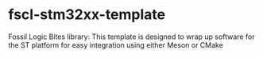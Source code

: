 # fscl-stm32xx-template
Fossil Logic Bites library: This template is designed to wrap up software for the ST platform for easy integration using either Meson or CMake
